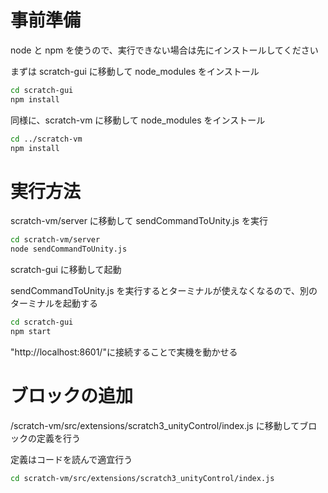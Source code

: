 # 事前準備

node と npm を使うので、実行できない場合は先にインストールしてください

まずは scratch-gui に移動して node_modules をインストール

```bash
cd scratch-gui
npm install
```

同様に、scratch-vm に移動して node_modules をインストール

```bash
cd ../scratch-vm
npm install
```

# 実行方法

scratch-vm/server に移動して sendCommandToUnity.js を実行

```bash
cd scratch-vm/server
node sendCommandToUnity.js
```

scratch-gui に移動して起動

sendCommandToUnity.js を実行するとターミナルが使えなくなるので、別のターミナルを起動する

```bash
cd scratch-gui
npm start
```

"http://localhost:8601/"に接続することで実機を動かせる

# ブロックの追加

/scratch-vm/src/extensions/scratch3_unityControl/index.js
に移動してブロックの定義を行う

定義はコードを読んで適宜行う

```bash
cd scratch-vm/src/extensions/scratch3_unityControl/index.js
```

